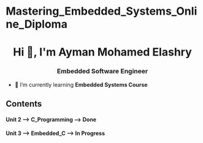 # Mastering_Embedded_Systems_Online_Diploma
<h1 align="center">Hi 👋, I'm Ayman Mohamed Elashry</h1>
<h3 align="center">Embedded Software Engineer</h3>

- 🌱 I’m currently learning **Embedded Systems Course**

## Contents
<h4 align="left">Unit 2 --> <b>C_Programming</b> --> Done</h4>
<h4 align="left">Unit 3 --> <b>Embedded_C</b> --> In Progress </h4>

